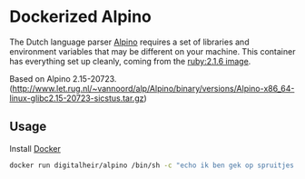 # Dockerized Alpino

The Dutch language parser [Alpino](http://www.let.rug.nl/vannoord/alp/Alpino) requires a set of libraries and environment variables that may be different on your machine. This container has everything set up cleanly, coming from the [ruby:2.1.6 image](https://registry.hub.docker.com/u/library/ruby/).

Based on Alpino 2.15-20723. (http://www.let.rug.nl/~vannoord/alp/Alpino/binary/versions/Alpino-x86_64-linux-glibc2.15-20723-sicstus.tar.gz)

## Usage
Install [Docker](https://www.docker.com/)

```sh
docker run digitalheir/alpino /bin/sh -c "echo ik ben gek op spruitjes | Alpino -parse"
```


